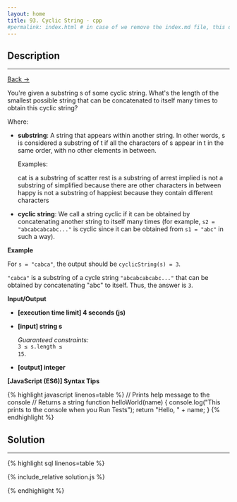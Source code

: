 ```yaml
---
layout: home
title: 93. Cyclic String - cpp
#permalink: index.html # in case of we remove the index.md file, this doc will be the index page
---
```


<div class="row">
<div class="columnStmt" markdown="1">

## Description

---

[Back -> ](../README.md)

You're given a substring s of some cyclic string. What's the length of the smallest possible string that can be concatenated to itself many times to obtain this cyclic string?

Where:

- **substring**: A string that appears within another string. In other words, s is considered a substring of t if all the characters of s appear in t in the same order, with no other elements in between.

  Examples:

  cat is a substring of scatter
  rest is a substring of arrest
  implied is not a substring of simplified because there are other characters in between
  happy is not a substring of happiest because they contain different characters

- **cyclic string**: We call a string cyclic if it can be obtained by concatenating another string to itself many times (for example, <code>s2 = "abcabcabcabc..."</code> is cyclic since it can be obtained from <code>s1 = "abc"</code> in such a way).

**Example**

For <code>s = "cabca"</code>, the output should be
<code>cyclicString(s) = 3</code>.

<code>"cabca"</code> is a substring of a cycle string <code>"abcabcabcabc..."</code> that can be obtained by concatenating "abc" to itself. Thus, the answer is <code>3</code>.

**Input/Output**

- **[execution time limit] 4 seconds (js)**

- **[input] string s**

  _Guaranteed constraints:_<br>
  <code>3 ≤ s.length ≤ 15</code>.

* **[output] integer**

**[JavaScript (ES6)] Syntax Tips**

{% highlight javascript linenos=table %}
// Prints help message to the console
// Returns a string
function helloWorld(name) {
console.log("This prints to the console when you Run Tests");
return "Hello, " + name;
}
{% endhighlight %}

</div>
<div class="columnSol" markdown="1">

## Solution

---

{% highlight sql linenos=table %}

{% include_relative solution.js %}

{% endhighlight %}

</div>
</div>
